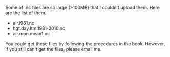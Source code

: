 Some of .nc files are so large (>100MB) that I couldn't upload them.
Here are the list of them.
- air.l981.nc
- hgt.day.ltm.1981-2010.nc
- air.mon.mean1.nc

You could get these files by following the procedures in the book.
However, if you still can't get the files, please email me.

